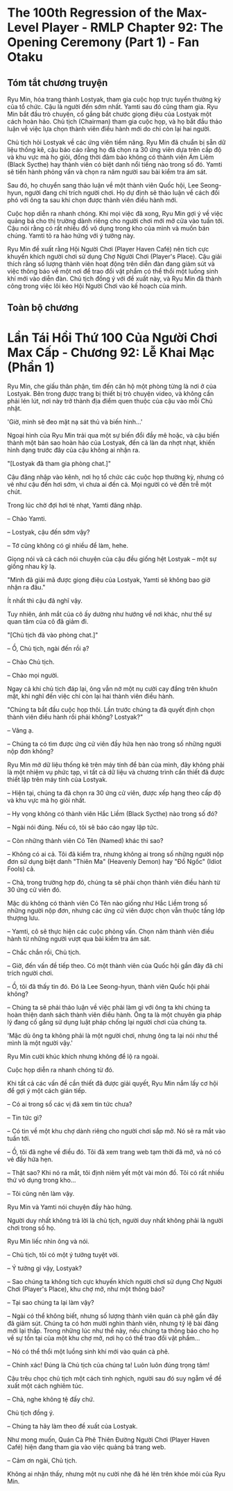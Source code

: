 # The 100th Regression of the Max-Level Player - RMLP Chapter 92: The Opening Ceremony (Part 1) - Fan Otaku

## Tóm tắt chương truyện

Ryu Min, hóa trang thành Lostyak, tham gia cuộc họp trực tuyến thường kỳ của tổ chức. Cậu là người đến sớm nhất. Yamti sau đó cũng tham gia. Ryu Min bắt đầu trò chuyện, cố gắng bắt chước giọng điệu của Lostyak một cách hoàn hảo. Chủ tịch (Chairman) tham gia cuộc họp, và họ bắt đầu thảo luận về việc lựa chọn thành viên điều hành mới do chỉ còn lại hai người.

Chủ tịch hỏi Lostyak về các ứng viên tiềm năng. Ryu Min đã chuẩn bị sẵn dữ liệu thống kê, cậu báo cáo rằng họ đã chọn ra 30 ứng viên dựa trên cấp độ và khu vực mà họ giỏi, đồng thời đảm bảo không có thành viên Ám Liêm (Black Sycthe) hay thành viên có biệt danh nổi tiếng nào trong số đó. Yamti sẽ tiến hành phỏng vấn và chọn ra năm người sau bài kiểm tra ám sát.

Sau đó, họ chuyển sang thảo luận về một thành viên Quốc hội, Lee Seong-hyun, người đang chỉ trích người chơi. Họ dự định sẽ thảo luận về cách đối phó với ông ta sau khi chọn được thành viên điều hành mới.

Cuộc họp diễn ra nhanh chóng. Khi mọi việc đã xong, Ryu Min gợi ý về việc quảng bá cho thị trường dành riêng cho người chơi mới mở cửa vào tuần tới. Cậu nói rằng có rất nhiều đồ vô dụng trong kho của mình và muốn bán chúng. Yamti tỏ ra hào hứng với ý tưởng này.

Ryu Min đề xuất rằng Hội Người Chơi (Player Haven Café) nên tích cực khuyến khích người chơi sử dụng Chợ Người Chơi (Player's Place). Cậu giải thích rằng số lượng thành viên hoạt động trên diễn đàn đang giảm sút và việc thông báo về một nơi để trao đổi vật phẩm có thể thổi một luồng sinh khí mới vào diễn đàn. Chủ tịch đồng ý với đề xuất này, và Ryu Min đã thành công trong việc lôi kéo Hội Người Chơi vào kế hoạch của mình.

## Toàn bộ chương

# Lần Tái Hồi Thứ 100 Của Người Chơi Max Cấp - Chương 92: Lễ Khai Mạc (Phần 1)

Ryu Min, che giấu thân phận, tìm đến căn hộ một phòng từng là nơi ở của Lostyak. Bên trong được trang bị thiết bị trò chuyện video, và không cần phải lén lút, nơi này trở thành địa điểm quen thuộc của cậu vào mỗi Chủ nhật.

'Giờ, mình sẽ đeo mặt nạ sát thủ và biến hình...'

Ngoại hình của Ryu Min trải qua một sự biến đổi đầy mê hoặc, và cậu biến thành một bản sao hoàn hảo của Lostyak, đến cả làn da nhợt nhạt, khiến hình dạng trước đây của cậu không ai nhận ra.

"[Lostyak đã tham gia phòng chat.]"

Cậu đăng nhập vào kênh, nơi họ tổ chức các cuộc họp thường kỳ, nhưng có vẻ như cậu đến hơi sớm, vì chưa ai đến cả. Mọi người có vẻ đến trễ một chút.

Trong lúc chờ đợi hơi tẻ nhạt, Yamti đăng nhập.

– Chào Yamti.

– Lostyak, cậu đến sớm vậy?

– Tớ cũng không có gì nhiều để làm, hehe.

Giọng nói và cả cách nói chuyện của cậu đều giống hệt Lostyak – một sự giống nhau kỳ lạ.

"Mình đã giải mã được giọng điệu của Lostyak, Yamti sẽ không bao giờ nhận ra đâu."

Ít nhất thì cậu đã nghĩ vậy.

Tuy nhiên, ánh mắt của cô ấy dường như hướng về nơi khác, như thể sự quan tâm của cô đã giảm đi.

"[Chủ tịch đã vào phòng chat.]"

– Ồ, Chủ tịch, ngài đến rồi ạ?

– Chào Chủ tịch.

– Chào mọi người.

Ngay cả khi chủ tịch đáp lại, ông vẫn nở một nụ cười cay đắng trên khuôn mặt, khi nghĩ đến việc chỉ còn lại hai thành viên điều hành.

"Chúng ta bắt đầu cuộc họp thôi. Lần trước chúng ta đã quyết định chọn thành viên điều hành rồi phải không? Lostyak?"

– Vâng ạ.

– Chúng ta có tìm được ứng cử viên đầy hứa hẹn nào trong số những người nộp đơn không?

Ryu Min mở dữ liệu thống kê trên máy tính để bàn của mình, đây không phải là một nhiệm vụ phức tạp, vì tất cả dữ liệu và chương trình cần thiết đã được thiết lập trên máy tính của Lostyak.

– Hiện tại, chúng ta đã chọn ra 30 ứng cử viên, được xếp hạng theo cấp độ và khu vực mà họ giỏi nhất.

– Hy vọng không có thành viên Hắc Liềm (Black Sycthe) nào trong số đó?

– Ngài nói đúng. Nếu có, tôi sẽ báo cáo ngay lập tức.

– Còn những thành viên Có Tên (Named) khác thì sao?

– Không có ai cả. Tôi đã kiểm tra, nhưng không ai trong số những người nộp đơn sử dụng biệt danh "Thiên Ma" (Heavenly Demon) hay "Đồ Ngốc" (Idiot Fools) cả.

– Chà, trong trường hợp đó, chúng ta sẽ phải chọn thành viên điều hành từ 30 ứng cử viên đó.

Mặc dù không có thành viên Có Tên nào giống như Hắc Liềm trong số những người nộp đơn, nhưng các ứng cử viên được chọn vẫn thuộc tầng lớp thượng lưu.

– Yamti, cô sẽ thực hiện các cuộc phỏng vấn. Chọn năm thành viên điều hành từ những người vượt qua bài kiểm tra ám sát.

– Chắc chắn rồi, Chủ tịch.

– Giờ, đến vấn đề tiếp theo. Có một thành viên của Quốc hội gần đây đã chỉ trích người chơi.

– Ồ, tôi đã thấy tin đó. Đó là Lee Seong-hyun, thành viên Quốc hội phải không?

– Chúng ta sẽ phải thảo luận về việc phải làm gì với ông ta khi chúng ta hoàn thiện danh sách thành viên điều hành. Ông ta là một chuyên gia pháp lý đang cố gắng sử dụng luật pháp chống lại người chơi của chúng ta.

'Mặc dù ông ta không phải là một người chơi, nhưng ông ta lại nói như thể mình là một người vậy.'

Ryu Min cười khúc khích nhưng không để lộ ra ngoài.

Cuộc họp diễn ra nhanh chóng từ đó.

Khi tất cả các vấn đề cần thiết đã được giải quyết, Ryu Min nắm lấy cơ hội để gợi ý một cách gián tiếp.

– Có ai trong số các vị đã xem tin tức chưa?

– Tin tức gì?

– Có tin về một khu chợ dành riêng cho người chơi sắp mở. Nó sẽ ra mắt vào tuần tới.

– Ồ, tôi đã nghe về điều đó. Tôi đã xem trang web tạm thời đã mở, và nó có vẻ đầy hứa hẹn.

– Thật sao? Khi nó ra mắt, tôi định niêm yết một vài món đồ. Tôi có rất nhiều thứ vô dụng trong kho...

– Tôi cũng nên làm vậy.

Ryu Min và Yamti nói chuyện đầy hào hứng.

Người duy nhất không trả lời là chủ tịch, người duy nhất không phải là người chơi trong số họ.

Ryu Min liếc nhìn ông và nói.

– Chủ tịch, tôi có một ý tưởng tuyệt vời.

– Ý tưởng gì vậy, Lostyak?

– Sao chúng ta không tích cực khuyến khích người chơi sử dụng Chợ Người Chơi (Player's Place), khu chợ mở, như một thông báo?

– Tại sao chúng ta lại làm vậy?

– Ngài có thể không biết, nhưng số lượng thành viên quán cà phê gần đây đã giảm sút. Chúng ta có hơn mười nghìn thành viên, nhưng tỷ lệ bài đăng mới lại thấp. Trong những lúc như thế này, nếu chúng ta thông báo cho họ về sự tồn tại của một khu chợ mở, nơi họ có thể trao đổi vật phẩm...

– Nó có thể thổi một luồng sinh khí mới vào quán cà phê.

– Chính xác! Đúng là Chủ tịch của chúng ta! Luôn luôn đúng trọng tâm!

Cậu trêu chọc chủ tịch một cách tinh nghịch, người sau đó suy ngẫm về đề xuất một cách nghiêm túc.

– Chà, nghe không tệ đấy chứ.

Chủ tịch đồng ý.

– Chúng ta hãy làm theo đề xuất của Lostyak.

Như mong muốn, Quán Cà Phê Thiên Đường Người Chơi (Player Haven Café) hiện đang tham gia vào việc quảng bá trang web.

– Cảm ơn ngài, Chủ tịch.

Không ai nhận thấy, nhưng một nụ cười nhẹ đã hé lên trên khóe môi của Ryu Min.